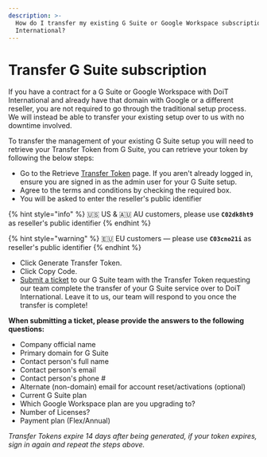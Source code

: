 ```yaml
---
description: >-
  How do I transfer my existing G Suite or Google Workspace subscription to DoiT
  International?
---
```


# Transfer G Suite subscription

If you have a contract for a G Suite or Google Workspace with DoiT International and already have that domain with Google or a different reseller, you are not required to go through the traditional setup process. We will instead be able to transfer your existing setup over to us with no downtime involved.

To transfer the management of your existing G Suite setup you will need to retrieve your Transfer Token from G Suite, you can retrieve your token by following the below steps:

* Go to the Retrieve [Transfer Token](http://admin.google.com/TransferToken) page. If you aren't already logged in, ensure you are signed in as the admin user for your G Suite setup.
* Agree to the terms and conditions by checking the required box.
* You will be asked to enter the reseller's public identifier

{% hint style="info" %}
&#x1F1FA;&#x1F1F8; US & &#x1F1E6;&#x1F1FA; AU customers, please use <!-- cspell:disable -->**`C02dk8ht9`**<!-- cspell:enable --> as reseller's public identifier
{% endhint %}

{% hint style="warning" %}
&#x1F1EA;&#x1F1FA; EU customers &mdash; please use <!-- cspell:disable -->**`C03cno21i`**<!-- cspell:enable --> as reseller's public identifier
{% endhint %}

* Click Generate Transfer Token.
* Click Copy Code.
* [Submit a ticket](http://support.doit-intl.com) to our G Suite team with the Transfer Token requesting our team complete the transfer of your G Suite service over to DoiT International. Leave it to us, our team will respond to you once the transfer is complete!

**When submitting a ticket, please provide the answers to the following questions:**

* Company official name
* Primary domain for G Suite
* Contact person's full name
* Contact person's email
* Contact person's phone #
* Alternate (non-domain) email for account reset/activations (optional)
* Current G Suite plan
* Which Google Workspace plan are you upgrading to?
* Number of Licenses?
* Payment plan (Flex/Annual)

_Transfer Tokens expire 14 days after being generated, if your token expires, sign in again and repeat the steps above._
